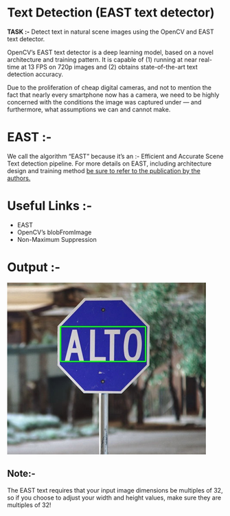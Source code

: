 
# Text Detection (EAST text detector)

<b>TASK :-</b> Detect text in natural scene images using the OpenCV and EAST text detector.

OpenCV’s EAST text detector is a deep learning model, based on a novel architecture and training pattern. It is capable of (1) running at near real-time at 13 FPS on 720p images and (2) obtains state-of-the-art text detection accuracy.

Due to the proliferation of cheap digital cameras, and not to mention the fact that nearly every smartphone now has a camera, we need to be highly concerned with the conditions the image was captured under — and furthermore, what assumptions we can and cannot make.

# EAST :- 
We call the algorithm “EAST” because it’s an :-  Efficient and Accurate Scene Text detection pipeline.
For more details on EAST, including architecture design and training method <a href="https://arxiv.org/abs/1704.03155">be sure to refer to the publication by the authors.</a>

# Useful Links :- 

<ul>
  <li href="https://arxiv.org/abs/1704.03155"> EAST </li>
  <li href="https://www.pyimagesearch.com/2017/11/06/deep-learning-opencvs-blobfromimage-works/"> OpenCV’s blobFromImage </li>
  <li href="https://www.pyimagesearch.com/2014/11/17/non-maximum-suppression-object-detection-python/">Non-Maximum Suppression</li>
</ul>

# Output :- 
<img src="https://github.com/kishanpython/OCR-Projects/blob/master/Text%20Detection%20using%20OpenCV%20and%20EAST/images/target.jpg"></img>


## Note:-
The EAST text requires that your input image dimensions be multiples of 32, so if you choose to adjust your width and height values, make sure they are multiples of 32!
